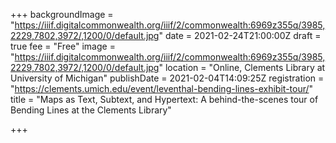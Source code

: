 +++
backgroundImage = "https://iiif.digitalcommonwealth.org/iiif/2/commonwealth:6969z355q/3985,2229,7802,3972/,1200/0/default.jpg"
date = 2021-02-24T21:00:00Z
draft = true
fee = "Free"
image = "https://iiif.digitalcommonwealth.org/iiif/2/commonwealth:6969z355q/3985,2229,7802,3972/,1200/0/default.jpg"
location = "Online, Clements Library at University of Michigan"
publishDate = 2021-02-04T14:09:25Z
registration = "https://clements.umich.edu/event/leventhal-bending-lines-exhibit-tour/"
title = "Maps as Text, Subtext, and Hypertext: A behind-the-scenes tour of Bending Lines at the Clements Library"

+++
